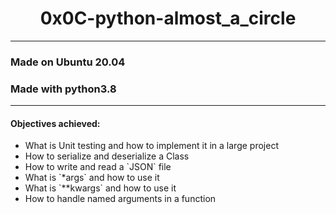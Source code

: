 <h1 align="center">0x0C-python-almost_a_circle</h1>

<hr/>
<h3 align="left">Made on Ubuntu 20.04</h3>
<h3 align="left">Made with python3.8</h3>
<hr/>
<h4>Objectives achieved:</h4>

<ul>
<li>What is Unit testing and how to implement it in a large project</li>
<li>How to serialize and deserialize a Class</li>
<li>How to write and read a	`JSON` file</li>
<li>What is `*args` and how to use it</li>
<li>What is `**kwargs` and how to use it</li>
<li>How to handle named arguments in a function</li>
</ul>

